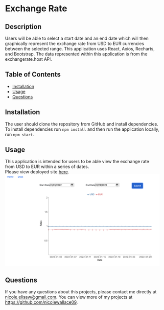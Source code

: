 # Exchange Rate 

## Description 
Users will be able to select a start date and an end date which will then graphically represent the exchange rate from USD to EUR currencies between the selected range. This application uses React, Axios, Recharts, and Bootstrap. The data represented within this application is from the exchangerate.host API. 

## Table of Contents
* [Installation](#installation)
* [Usage](#usage)
* [Questions](#questions)

## Installation 
The user should clone the repository from GitHub and install dependencies. To install dependencies run `npm install` and then run the application locally, run `npm start`. 

## Usage 
This application is intended for users to be able view the exchange rate from USD to EUR within a series of dates.<br>
Please view deployed site [here](https://competent-kilby-6c3bd3.netlify.app/).
<img src='src/images/home.png'>

## Questions
If you have any questions about this projects, please contact me directly at nicole.elisaw@gmail.com. You can view more of my projects at https://github.com/nicolewallace09.